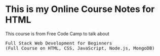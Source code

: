 <h1>This is my Online Course Notes for HTML</h1>
This course is from Free Code Camp to talk about 
<pre>
Full Stack Web Development for Beginners 
(Full Course on HTML, CSS, JavaScript, Node.js, MongoDB)
</pre>
